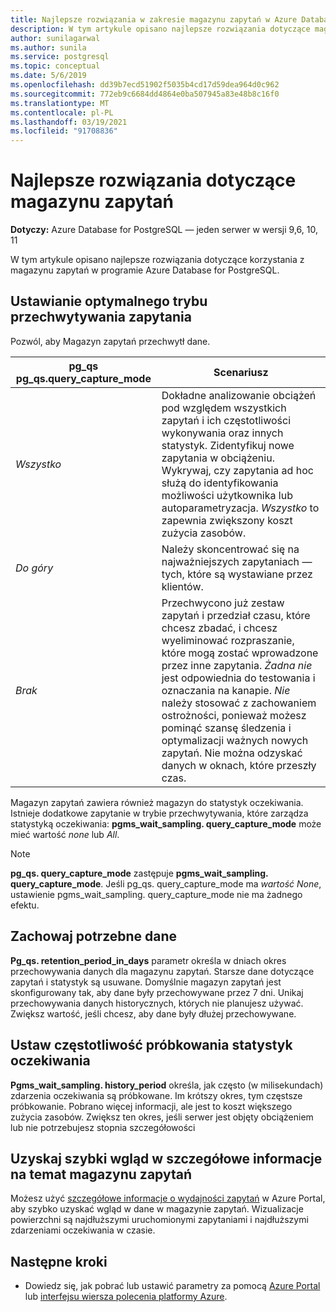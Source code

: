 ```yaml
---
title: Najlepsze rozwiązania w zakresie magazynu zapytań w Azure Database for PostgreSQL-pojedynczym serwerze
description: W tym artykule opisano najlepsze rozwiązania dotyczące magazynu zapytań w ramach Azure Database for PostgreSQL-jednego serwera.
author: sunilagarwal
ms.author: sunila
ms.service: postgresql
ms.topic: conceptual
ms.date: 5/6/2019
ms.openlocfilehash: dd39b7ecd51902f5035b4cd17d59dea964d0c962
ms.sourcegitcommit: 772eb9c6684dd4864e0ba507945a83e48b8c16f0
ms.translationtype: MT
ms.contentlocale: pl-PL
ms.lasthandoff: 03/19/2021
ms.locfileid: "91708836"
---
```

# <a name="best-practices-for-query-store"></a>Najlepsze rozwiązania dotyczące magazynu zapytań

**Dotyczy:** Azure Database for PostgreSQL — jeden serwer w wersji 9,6, 10, 11

W tym artykule opisano najlepsze rozwiązania dotyczące korzystania z magazynu zapytań w programie Azure Database for PostgreSQL.

## <a name="set-the-optimal-query-capture-mode"></a>Ustawianie optymalnego trybu przechwytywania zapytania
Pozwól, aby Magazyn zapytań przechwytł dane. 

|**pg_qs pg_qs.query_capture_mode** | **Scenariusz**|
|---|---|
|_Wszystko_  |Dokładne analizowanie obciążeń pod względem wszystkich zapytań i ich częstotliwości wykonywania oraz innych statystyk. Zidentyfikuj nowe zapytania w obciążeniu. Wykrywaj, czy zapytania ad hoc służą do identyfikowania możliwości użytkownika lub autoparametryzacja. _Wszystko_ to zapewnia zwiększony koszt zużycia zasobów. |
|_Do góry_  |Należy skoncentrować się na najważniejszych zapytaniach — tych, które są wystawiane przez klientów.
|_Brak_ |Przechwycono już zestaw zapytań i przedział czasu, które chcesz zbadać, i chcesz wyeliminować rozpraszanie, które mogą zostać wprowadzone przez inne zapytania. _Żadna nie_ jest odpowiednia do testowania i oznaczania na kanapie. _Nie_ należy stosować z zachowaniem ostrożności, ponieważ możesz pominąć szansę śledzenia i optymalizacji ważnych nowych zapytań. Nie można odzyskać danych w oknach, które przeszły czas. |

Magazyn zapytań zawiera również magazyn do statystyk oczekiwania. Istnieje dodatkowe zapytanie w trybie przechwytywania, które zarządza statystyką oczekiwania: **pgms_wait_sampling. query_capture_mode** może mieć wartość _none_ lub _All_. 

> [!NOTE] 
> **pg_qs. query_capture_mode** zastępuje **pgms_wait_sampling. query_capture_mode**. Jeśli pg_qs. query_capture_mode ma _wartość None_, ustawienie pgms_wait_sampling. query_capture_mode nie ma żadnego efektu. 


## <a name="keep-the-data-you-need"></a>Zachowaj potrzebne dane
**Pg_qs. retention_period_in_days** parametr określa w dniach okres przechowywania danych dla magazynu zapytań. Starsze dane dotyczące zapytań i statystyk są usuwane. Domyślnie magazyn zapytań jest skonfigurowany tak, aby dane były przechowywane przez 7 dni. Unikaj przechowywania danych historycznych, których nie planujesz używać. Zwiększ wartość, jeśli chcesz, aby dane były dłużej przechowywane.


## <a name="set-the-frequency-of-wait-stats-sampling"></a>Ustaw częstotliwość próbkowania statystyk oczekiwania 
**Pgms_wait_sampling. history_period** określa, jak często (w milisekundach) zdarzenia oczekiwania są próbkowane. Im krótszy okres, tym częstsze próbkowanie. Pobrano więcej informacji, ale jest to koszt większego zużycia zasobów. Zwiększ ten okres, jeśli serwer jest objęty obciążeniem lub nie potrzebujesz stopnia szczegółowości


## <a name="get-quick-insights-into-query-store"></a>Uzyskaj szybki wgląd w szczegółowe informacje na temat magazynu zapytań
Możesz użyć [szczegółowe informacje o wydajności zapytań](concepts-query-performance-insight.md) w Azure Portal, aby szybko uzyskać wgląd w dane w magazynie zapytań. Wizualizacje powierzchni są najdłuższymi uruchomionymi zapytaniami i najdłuższymi zdarzeniami oczekiwania w czasie.

## <a name="next-steps"></a>Następne kroki
- Dowiedz się, jak pobrać lub ustawić parametry za pomocą [Azure Portal](howto-configure-server-parameters-using-portal.md) lub [interfejsu wiersza polecenia platformy Azure](howto-configure-server-parameters-using-cli.md).